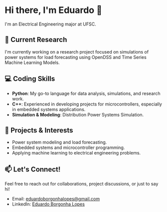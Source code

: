 # Hi there, I'm Eduardo 👋

I'm an Electrical Engineering major at UFSC.

## 🔬 Current Research
I'm currently working on a research project focused on simulations of power systems for load forecasting using OpenDSS and Time Series Machine Learning Models.

## 💻 Coding Skills
- **Python**: My go-to language for data analysis, simulations, and research work.
- **C++**: Experienced in developing projects for microcontrollers, especially in embedded systems applications.
- **Simulation & Modeling**: Distribution Power Systems Simulation.

## 🚀 Projects & Interests
- Power system modeling and load forecasting.
- Embedded systems and microcontroller programming.
- Applying machine learning to electrical engineering problems.

## 📫 Let's Connect!
Feel free to reach out for collaborations, project discussions, or just to say hi!
- Email: [eduardoborgonhalopes@gmail.com](mailto:eduardoborgonhalopes@gmail.com)
- LinkedIn: [Eduardo Borgonha Lopes](https://www.linkedin.com/in/eduardo-borgonha-lopes-1304a2300/)
